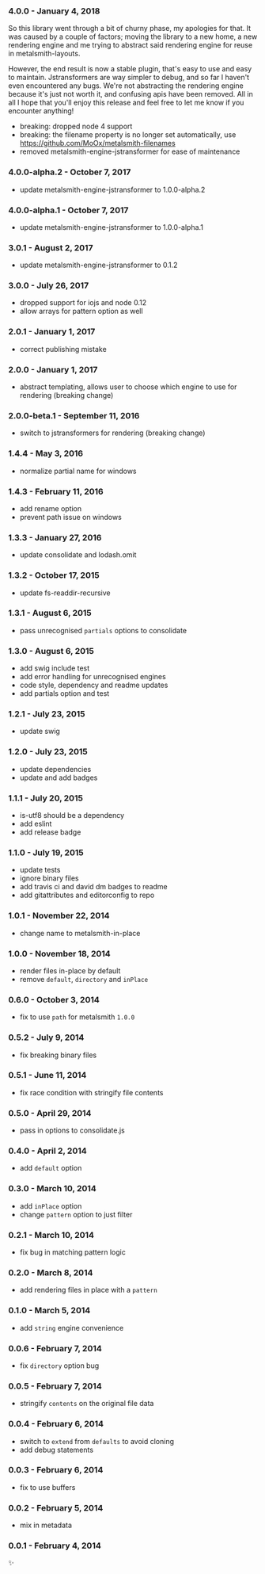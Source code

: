 ### 4.0.0 - January 4, 2018
So this library went through a bit of churny phase, my apologies for that. It was caused by a couple
of factors; moving the library to a new home, a new rendering engine and me trying to abstract said
rendering engine for reuse in metalsmith-layouts.

However, the end result is now a stable plugin, that's easy to use and easy to maintain.
Jstransformers are way simpler to debug, and so far I haven't even encountered any bugs. We're not
abstracting the rendering engine because it's just not worth it, and confusing apis have been
removed. All in all I hope that you'll enjoy this release and feel free to let me know if you
encounter anything!

* breaking: dropped node 4 support
* breaking: the filename property is no longer set automatically, use https://github.com/MoOx/metalsmith-filenames
* removed metalsmith-engine-jstransformer for ease of maintenance

### 4.0.0-alpha.2 - October 7, 2017
* update metalsmith-engine-jstransformer to 1.0.0-alpha.2

### 4.0.0-alpha.1 - October 7, 2017
* update metalsmith-engine-jstransformer to 1.0.0-alpha.1

### 3.0.1 - August 2, 2017
* update metalsmith-engine-jstransformer to 0.1.2

### 3.0.0 - July 26, 2017
* dropped support for iojs and node 0.12
* allow arrays for pattern option as well

### 2.0.1 - January 1, 2017
* correct publishing mistake

### 2.0.0 - January 1, 2017
* abstract templating, allows user to choose which engine to use for rendering (breaking change)

### 2.0.0-beta.1 - September 11, 2016
* switch to jstransformers for rendering (breaking change)

### 1.4.4 - May 3, 2016
* normalize partial name for windows

### 1.4.3 - February 11, 2016
* add rename option
* prevent path issue on windows

### 1.3.3 - January 27, 2016
* update consolidate and lodash.omit

### 1.3.2 - October 17, 2015
* update fs-readdir-recursive

### 1.3.1 - August 6, 2015
* pass unrecognised `partials` options to consolidate

### 1.3.0 - August 6, 2015
* add swig include test
* add error handling for unrecognised engines
* code style, dependency and readme updates
* add partials option and test

### 1.2.1 - July 23, 2015
* update swig

### 1.2.0 - July 23, 2015
* update dependencies
* update and add badges

### 1.1.1 - July 20, 2015
* is-utf8 should be a dependency
* add eslint
* add release badge

### 1.1.0 - July 19, 2015
* update tests
* ignore binary files
* add travis ci and david dm badges to readme
* add gitattributes and editorconfig to repo

### 1.0.1 - November 22, 2014
* change name to metalsmith-in-place

### 1.0.0 - November 18, 2014
* render files in-place by default
* remove `default`, `directory` and `inPlace`

### 0.6.0 - October 3, 2014
* fix to use `path` for metalsmith `1.0.0`

### 0.5.2 - July 9, 2014
* fix breaking binary files

### 0.5.1 - June 11, 2014
* fix race condition with stringify file contents

### 0.5.0 - April 29, 2014
* pass in options to consolidate.js

### 0.4.0 - April 2, 2014
* add `default` option

### 0.3.0 - March 10, 2014
* add `inPlace` option
* change `pattern` option to just filter

### 0.2.1 - March 10, 2014
* fix bug in matching pattern logic

### 0.2.0 - March 8, 2014
* add rendering files in place with a `pattern`

### 0.1.0 - March 5, 2014
* add `string` engine convenience

### 0.0.6 - February 7, 2014
* fix `directory` option bug

### 0.0.5 - February 7, 2014
* stringify `contents` on the original file data

### 0.0.4 - February 6, 2014
* switch to `extend` from `defaults` to avoid cloning
* add debug statements

### 0.0.3 - February 6, 2014
* fix to use buffers

### 0.0.2 - February 5, 2014
* mix in metadata

### 0.0.1 - February 4, 2014
:sparkles:
